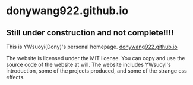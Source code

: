 # donywang922.github.io
## Still under construction and not complete!!!!

This is YWsuoyi(Dony)'s personal homepage.
[donywang922.github.io](donywang922.github.io)

The website is licensed under the MIT license. You can copy and use the source code of the website at will.
The website includes YWsuoyi's introduction, some of the projects produced, and some of the strange css effects.